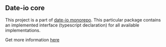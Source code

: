 ## Date-io core

This project is a part of [date-io monorepo](https://github.com/adamdotai/date-io). This particular package contains an implemented interface (typescript declaration) for all available implementations.

Get more information [here](https://github.com/adamdotai/date-io)

